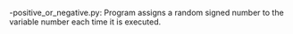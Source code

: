 -positive_or_negative.py: Program assigns a random signed number to the variable number each time it is executed.

